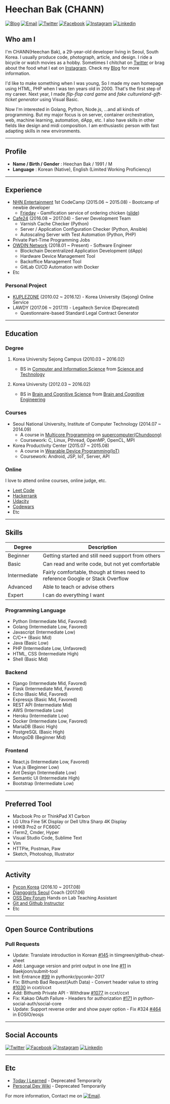 # Heechan Bak (CHANN)

<a href="https://blog.chann.kr">![Blog](https://img.shields.io/badge/blog-blog.chann.kr-303030.svg)</a>
<a href="mailto:chann@chann.kr">![Email](https://img.shields.io/badge/email-chann@chann.kr-ea4335.svg)</a>
<a href="https://twitter.com/channprj">![Twitter](https://img.shields.io/badge/twitter-channprj-1da1f2.svg)</a>
<a href="https://fb.com/channprj">![Facebook](https://img.shields.io/badge/facebook-channprj-3b5998.svg)</a>
<a href="https://instagram.com/channprj">![Instagram](https://img.shields.io/badge/instagram-channprj-e1306c.svg)</a>
<a href="https://kr.linkedin.com/in/channprj">![Linkedin](https://img.shields.io/badge/linkedin-channprj-0077b5.svg)</a>

## Who am I
I'm CHANN(Heechan Bak), a 29-year-old developer living in Seoul, South Korea. I usually produce code, photograph, article, and design. I ride a bicycle or watch movies as a hobby. Sometimes I chitchat on [Twitter](https://twitter.com/channprj) or brag about the food what I eat on [Instagram](https://instagram.com/channprj). Check my [Blog](https://blog.chann.kr) for more information.

I'd like to make something when I was young, So I made my own homepage using HTML, PHP when I was ten years old in 2000. That's the first step of my career. Next year, I made *flip-flop card game* and *fake cultureland-gift-ticket generator* using Visual Basic.

Now I'm interested in Golang, Python, Node.js, ...and all kinds of programming. But my major focus is on server, container orchestration, web, machine learning, automation, dApp, etc. I also have skills in other fields like design and midi composition. I am enthusiastic person with fast adapting skills in new environments.

----

## Profile
* **Name / Birth / Gender** : Heechan Bak / 1991 / M
* **Language** : Korean (Native), English (Limited Working Proficiency)

----

## Experience
- [NHN Entertainment](http://www.nhnent.com) 1st CodeCamp (2015.06 ~ 2015.08) - Bootcamp of newbie developer
    - [Frieday](https://github.com/channprj/frieday) - Gamification service of ordering chicken ([slide](https://www.slideshare.net/channprj/frieday))
- [Cafe24](https://www.cafe24.com) (2016.08 ~ 2017.04) - Server Development Team
    - Varnish Cache Checker (Python)
    - Server / Application Configuration Checker (Python, Ansible)
    - Autoscaling Server with Test Automation (Python, PHP)
- Private Part-Time Programming Jobs
- [OWDIN Network](https://owdin.network) (2018.01 ~ Present) - Software Engineer
    - Blockchain Decentralized Application Development (dApp)
    - Hardware Device Management Tool
    - Backoffice Management Tool
    - GitLab CI/CD Automation with Docker
- Etc

### Personal Project
- [KUPLEZONE](https://kuple.kr) (2010.02 ~ 2016.12) - Korea University (Sejong) Online Service
- LAWDY (2017.06 ~ 2017.11) - Legaltech Service (Deprecated)
    - Questionnaire-based Standard Legal Contract Generator

----

## Education
### Degree
1. Korea University Sejong Campus (2010.03 ~ 2016.02)
    - BS in [Computer and Information Science](http://kucis.korea.ac.kr) from [Science and Technology](http://st.korea.ac.kr)

2. Korea University (2012.03 ~ 2016.02)
    - BS in [Brain and Cognitive Science](http://brain.korea.ac.kr/bcs/) from [Brain and Cognitive Engineering](http://brain.korea.ac.kr/)

### Courses
* Seoul National University, Institute of Computer Technology (2014.07 ~ 2014.09)
    - A course in [Multicore Programming](http://aces.snu.ac.kr/) on [supercomputer(Chundoong)](http://manycoresoft.co.kr/resources/case_studies/chundoong.shtml)
    - Coursework: C, Linux, Pthread, OpenMP, OpenCL, MPI
* Korea Productivity Center (2015.07 ~ 2015.08)
    - A course in [Wearable Device Programming(IoT)](http://www.rndacademy.or.kr/edu/edu05_iot.asp)
    - Coursework: Android, JSP, IoT, Server, API

### Online
I love to attend online courses, online judge, etc.

* [Leet Code](https://leetcode.com/channprj/)
* [Hackerrank](https://www.hackerrank.com/channprj)
* [Udacity](https://profiles.udacity.com/u/heechanbak)
* [Codewars](http://www.codewars.com/users/channprj)
* Etc

----

## Skills
| Degree       | Description                                        |
|--------------|----------------------------------------------------|
| Beginner     | Getting started and still need support from others |
| Basic        | Can read and write code, but not yet comfortable   |
| Intermediate | Fairly comfortable, though at times need to reference Google or Stack Overflow |
| Advanced     | Able to teach or advise others                     |
| Expert       | I can do everything I want                    |

### Programming Language
- Python (Intermediate Mid, Favored)
- Golang (Intermediate Low, Favored)
- Javascript (Intermediate Low)
- C/C++ (Basic Mid)
- Java (Basic Low)
- PHP (Intermediate Low, Unfavored)
- HTML, CSS (Intermediate High)
- Shell (Basic Mid)

### Backend
- Django (Intermediate Mid, Favored)
- Flask (Intermediate Mid, Favored)
- Echo (Basic Mid, Favored)
- Expressjs (Basic Mid, Favored)
- REST API (Intermediate Mid)
- AWS (Intermediate Low)
- Heroku (Intermediate Low)
- Docker (Intermediate Low, Favored)
- MariaDB (Basic High)
- PostgreSQL (Basic High)
- MongoDB (Beginner Mid)

### Frontend
- React.js (Intermediate Low, Favored)
- Vue.js (Beginner Low)
- Ant Design (Intermediate Low)
- Semantic UI (Intermediate High)
- Bootstrap (Intermediate Low)

----

## Preferred Tool
- Macbook Pro or ThinkPad X1 Carbon
- LG Ultra Fine 5K Display or Dell Ultra Sharp 4K Display
- HHKB Pro2 or FC660C
- iTerm2, Cmder, Hyper
- Visual Studio Code, Sublime Text
- Vim
- HTTPie, Postman, Paw
- Sketch, Photoshop, Illustrator

----

## Activity
- [Pycon Korea](https://www.pycon.kr/) (2016.10 ~ 2017.08)
- [Djangogirls Seoul](https://djangogirls.org/seoul/) Coach (2017.06)
- [OSS Dev Forum](https://www.facebook.com/groups/ossdevforum/) Hands on Lab Teaching Assistant
- [Git and Github Instructor](https://onoffmix.com/event/95827)
- Etc

----

## Open Source Contributions

### Pull Requests
- Update: Translate introduction in Korean [#145](https://github.com/tiimgreen/github-cheat-sheet/pull/145) in tiimgreen/github-cheat-sheet
- Add: Language version and print output in one line [#11](https://github.com/Baekjoon/submit-tool/pull/11) in Baekjoon/submit-tool
- Init: Entrance [#99](https://github.com/pythonkr/pyconkr-2017/pull/99/commits/e771d4c2af0737a1f56ba5f82a46cd66535a76f1) in pythonkr/pyconkr-2017
- Fix: Bithumb Bad Request(Auth Data) - Convert header value to string [#1030](https://github.com/ccxt/ccxt/pull/1030) in ccxt/ccxt
- Add: Bithumb Private API - Withdraw [#1077](https://github.com/ccxt/ccxt/pull/1077) in ccxt/ccxt
- Fix: Kakao OAuth Failure - Headers for authorization [#171](https://github.com/python-social-auth/social-core/pull/171) in python-social-auth/social-core
- Update: Support reverse order and show payer option - Fix #324 [#464](https://github.com/EOSIO/eosjs/pull/464) in EOSIO/eosjs

----

## Social Accounts
<a href="https://twitter.com/channprj">![Twitter](https://img.shields.io/badge/twitter-channprj-1da1f2.svg)</a>
<a href="https://fb.com/channprj">![Facebook](https://img.shields.io/badge/facebook-channprj-3b5998.svg)</a>
<a href="https://instagram.com/channprj">![Instagram](https://img.shields.io/badge/instagram-channprj-e1306c.svg)</a>
<a href="https://kr.linkedin.com/in/channprj">![Linkedin](https://img.shields.io/badge/linkedin-channprj-0077b5.svg)</a>

----

## Etc
* [Today I Learned](https://til.chann.kr) - Deprecated Temporarily
* [Personal Dev Wiki](https://wiki.chann.kr) - Deprecated Temporarily

For more information, Contact me on <a href="mailto:chann@chann.kr">![Email](https://img.shields.io/badge/email-chann@chann.kr-ea4335.svg)</a>.

